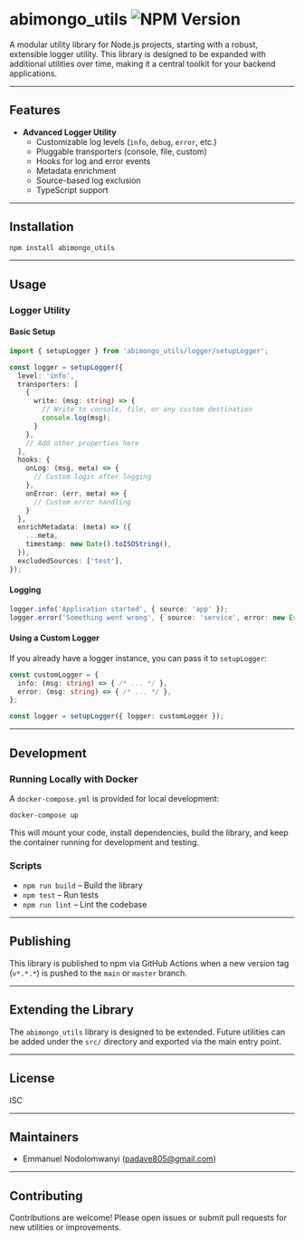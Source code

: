 # abimongo_utils ![NPM Version](https://img.shields.io/npm/v/abimongo_utils?style=flat-square&logo=slugs.md%20file&logoSize=100)

A modular utility library for Node.js projects, starting with a robust, extensible logger utility. This library is designed to be expanded with additional utilities over time, making it a central toolkit for your backend applications.

---

## Features

- **Advanced Logger Utility**  
  - Customizable log levels (`info`, `debug`, `error`, etc.)
  - Pluggable transporters (console, file, custom)
  - Hooks for log and error events
  - Metadata enrichment
  - Source-based log exclusion
  - TypeScript support

---

## Installation

```sh
npm install abimongo_utils
```

---

## Usage

### Logger Utility

#### Basic Setup

```typescript
import { setupLogger } from 'abimongo_utils/logger/setupLogger';

const logger = setupLogger({
  level: 'info',
  transporters: [
    {
      write: (msg: string) => {
        // Write to console, file, or any custom destination
        console.log(msg);
      }
    },
    // Add other properties here
  ],
  hooks: {
    onLog: (msg, meta) => {
      // Custom logic after logging
    },
    onError: (err, meta) => {
      // Custom error handling
    }
  },
  enrichMetadata: (meta) => ({
    ...meta,
    timestamp: new Date().toISOString(),
  }),
  excludedSources: ['test'],
});
```

#### Logging

```typescript
logger.info('Application started', { source: 'app' });
logger.error('Something went wrong', { source: 'service', error: new Error('fail') });
```

#### Using a Custom Logger

If you already have a logger instance, you can pass it to `setupLogger`:

```typescript
const customLogger = {
  info: (msg: string) => { /* ... */ },
  error: (msg: string) => { /* ... */ },
};

const logger = setupLogger({ logger: customLogger });
```

---

## Development

### Running Locally with Docker

A `docker-compose.yml` is provided for local development:

```sh
docker-compose up
```

This will mount your code, install dependencies, build the library, and keep the container running for development and testing.

### Scripts

- `npm run build` – Build the library
- `npm test` – Run tests
- `npm run lint` – Lint the codebase

---

## Publishing

This library is published to npm via GitHub Actions when a new version tag (`v*.*.*`) is pushed to the `main` or `master` branch.

---

## Extending the Library

The `abimongo_utils` library is designed to be extended. Future utilities can be added under the `src/` directory and exported via the main entry point.

---

## License

ISC

---

## Maintainers

- Emmanuel Nodolomwanyi ([padave805@gmail.com](mailto:padave805@gmail.com))

---

## Contributing

Contributions are welcome! Please open issues or submit pull requests for new utilities or improvements.
